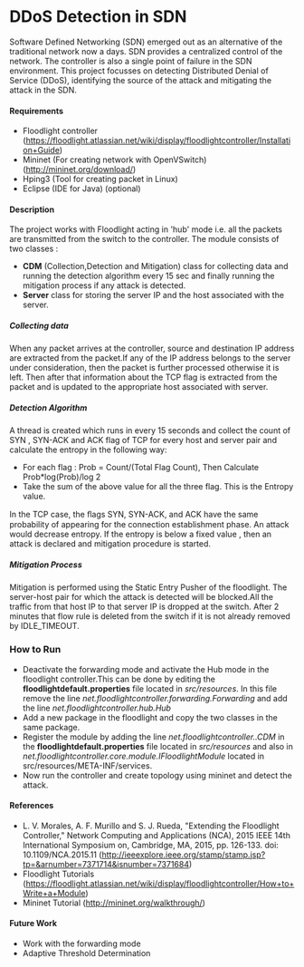 # DDoS Detection in SDN

Software Defined Networking (SDN) emerged out as an alternative of the traditional network now a days. SDN provides a centralized control of the network. The controller is also a single point of failure in the SDN environment. This project focusses on detecting Distributed Denial of Service (DDoS), identifying the source of the attack and mitigating the attack in the SDN. 

#### Requirements
 - Floodlight controller (https://floodlight.atlassian.net/wiki/display/floodlightcontroller/Installation+Guide)
 - Mininet (For creating network with OpenVSwitch) (http://mininet.org/download/)
 - Hping3 (Tool for creating packet in Linux)
 - Eclipse (IDE for Java) (optional)

#### Description 
The project works with Floodlight acting in 'hub' mode i.e. all the packets are transmitted from the switch to the controller.
The module consists of two classes :
 - **CDM** (Collection,Detection and Mitigation) class for collecting data and running the detection algorithm every 15 sec and finally running the mitigation process if any attack is detected.
 - **Server** class for storing the server IP and the host associated with the server.

##### Collecting data
When any packet arrives at the controller, source and destination IP address are extracted from the packet.If any of the IP address belongs to the server under consideration, then the packet is further processed otherwise it is left.
Then after that information about the TCP flag is extracted from the packet and is updated to the appropriate host associated with server. 

##### Detection Algorithm
A thread is created which runs in every 15 seconds and collect the count of SYN , SYN-ACK and ACK flag of TCP for every host and server pair and calculate the entropy in the following way:
 - For each flag : Prob = Count/(Total Flag Count), Then 
                Calculate Prob*log(Prob)/log 2
 - Take the sum of the above value for all the three flag. This is the Entropy value.

In the TCP case, the ﬂags SYN, SYN-ACK, and ACK have the same probability of appearing for the connection establishment phase. An attack would decrease entropy. If the entropy is below a fixed value , then an attack is declared and mitigation procedure is started.
 
##### Mitigation Process
Mitigation is performed using the Static Entry Pusher of the floodlight. The server-host pair for which the attack is detected will be blocked.All the traffic from that host IP to that server IP is dropped at the switch. After 2 minutes that flow rule is deleted from the switch if it is not already removed by IDLE_TIMEOUT.

### How to Run
 - Deactivate the forwarding mode and activate the Hub mode in the floodlight controller.This can be done by editing the **floodlightdefault.properties** file located in *src/resources*. In this file remove the line *net.floodlightcontroller.forwarding.Forwarding* and add the line *net.floodlightcontroller.hub.Hub* 
 - Add a new package in the floodlight and copy the two classes in the same package.
 - Register the module by adding the line *net.floodlightcontroller.<yourpackagename>.CDM* in the **floodlightdefault.properties** file located in *src/resources* and also in *net.floodlightcontroller.core.module.IFloodlightModule* located in src/resources/META-INF/services.
 - Now run the controller and create topology using mininet and detect the attack.

#### References
 - L. V. Morales, A. F. Murillo and S. J. Rueda, "Extending the Floodlight Controller," Network Computing and Applications (NCA), 2015 IEEE 14th International Symposium on, Cambridge, MA, 2015, pp. 126-133.
doi: 10.1109/NCA.2015.11 (http://ieeexplore.ieee.org/stamp/stamp.jsp?tp=&arnumber=7371714&isnumber=7371684)
 - Floodlight Tutorials (https://floodlight.atlassian.net/wiki/display/floodlightcontroller/How+to+Write+a+Module)
 - Mininet Tutorial (http://mininet.org/walkthrough/)

#### Future Work
 - Work with the forwarding mode
 - Adaptive Threshold Determination





```

 
